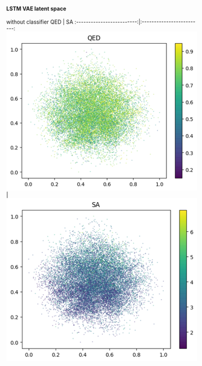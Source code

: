 #### LSTM VAE latent space

without classifier
QED            | SA
:-------------------------:|:-------------------------:
![](qed_no_classifier.png)  |  ![](sa_no_classifier.png)
